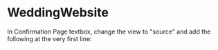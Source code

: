 # WeddingWebsite

In Confirmation Page textbox, change the view to "source" and add the following at the very first line:
<script src="https://jackgaino.com/sp/WeddingWebsite/index.js"></script>